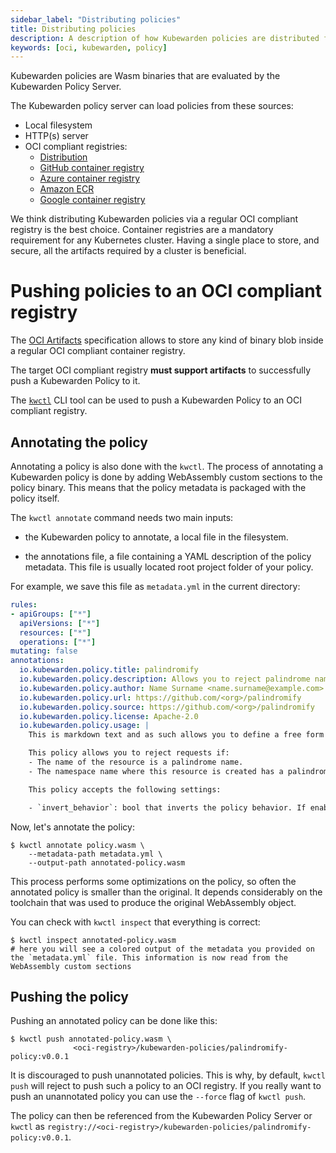 ```yaml
---
sidebar_label: "Distributing policies"
title: Distributing policies
description: A description of how Kubewarden policies are distributed from OCI compliant repositories.
keywords: [oci, kubewarden, policy]
---
```


Kubewarden policies are Wasm binaries that are evaluated by the
Kubewarden Policy Server.

The Kubewarden policy server can load policies from these
sources:

- Local filesystem
- HTTP(s) server
- OCI compliant registries:
  - [Distribution](https://github.com/distribution/distribution)
  - [GitHub container registry](https://ghcr.io)
  - [Azure container registry](https://azure.microsoft.com/en-us/products/container-registry/)
  - [Amazon ECR](https://aws.amazon.com/ecr/)
  - [Google container registry](https://cloud.google.com/artifact-registry/)

We think distributing Kubewarden policies via a regular OCI compliant
registry is the best choice.
Container registries are a
mandatory requirement for any Kubernetes cluster.
Having a single
place to store, and secure, all the artifacts required by a cluster is beneficial.

# Pushing policies to an OCI compliant registry

<!--TODO: This has been archived so I need to revisit this with someone.-->
The [OCI Artifacts](https://github.com/opencontainers/artifacts)
specification allows to store any kind of binary blob inside a
regular OCI compliant container registry.

The target OCI compliant registry **must support artifacts** to successfully push a Kubewarden Policy to it.

The [`kwctl`](https://github.com/kubewarden/kwctl) CLI tool
can be used to push a Kubewarden Policy to an OCI compliant registry.

## Annotating the policy

Annotating a policy is also done with the `kwctl`. The
process of annotating a Kubewarden policy is done by adding
WebAssembly custom sections to the policy binary. This means that the
policy metadata is packaged with the policy itself.

The `kwctl annotate` command needs two main inputs:

* the Kubewarden policy to annotate, a local file in the filesystem.

* the annotations file, a file containing a YAML description of the policy metadata.
This file is usually located root project folder of your policy.

For example, we save this file as `metadata.yml` in the current
directory:

```yaml
rules:
- apiGroups: ["*"]
  apiVersions: ["*"]
  resources: ["*"]
  operations: ["*"]
mutating: false
annotations:
  io.kubewarden.policy.title: palindromify
  io.kubewarden.policy.description: Allows you to reject palindrome names in resources and namespace names, or to only accept palindrome names
  io.kubewarden.policy.author: Name Surname <name.surname@example.com>
  io.kubewarden.policy.url: https://github.com/<org>/palindromify
  io.kubewarden.policy.source: https://github.com/<org>/palindromify
  io.kubewarden.policy.license: Apache-2.0
  io.kubewarden.policy.usage: |
    This is markdown text and as such allows you to define a free form usage text.

    This policy allows you to reject requests if:
    - The name of the resource is a palindrome name.
    - The namespace name where this resource is created has a palindrome name.

    This policy accepts the following settings:

    - `invert_behavior`: bool that inverts the policy behavior. If enabled, only palindrome names will be accepted.
```

Now, let's annotate the policy:

```shell
$ kwctl annotate policy.wasm \
    --metadata-path metadata.yml \
    --output-path annotated-policy.wasm
```

This process performs some optimizations on the policy, so often
the annotated policy is smaller than the original.
It depends considerably on the toolchain that was used to produce the
original WebAssembly object.

You can check with `kwctl inspect` that everything is correct:

<!--TODO: An actual example here? What to look for when correct/incorrect?-->
```shell
$ kwctl inspect annotated-policy.wasm
# here you will see a colored output of the metadata you provided on the `metadata.yml` file. This information is now read from the WebAssembly custom sections
```

## Pushing the policy

Pushing an annotated policy can be done like this:

```shell
$ kwctl push annotated-policy.wasm \
              <oci-registry>/kubewarden-policies/palindromify-policy:v0.0.1
```

<!--TODO: A why or a reference would be good for this next paragraph.-->
It is discouraged to push unannotated policies. This is why, by default,
`kwctl push` will reject to push such a policy to an OCI registry. If
you really want to push an unannotated policy you can use the
`--force` flag of `kwctl push`.

The policy can then be referenced from the Kubewarden Policy Server or
`kwctl` as
`registry://<oci-registry>/kubewarden-policies/palindromify-policy:v0.0.1`.

